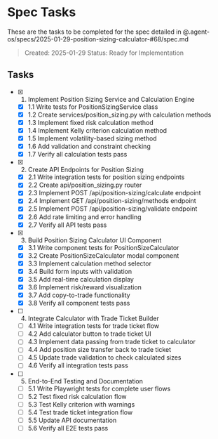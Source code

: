 # Spec Tasks

These are the tasks to be completed for the spec detailed in @.agent-os/specs/2025-01-29-position-sizing-calculator-#68/spec.md

> Created: 2025-01-29
> Status: Ready for Implementation

## Tasks

- [x] 1. Implement Position Sizing Service and Calculation Engine
  - [x] 1.1 Write tests for PositionSizingService class
  - [x] 1.2 Create services/position_sizing.py with calculation methods
  - [x] 1.3 Implement fixed risk calculation method
  - [x] 1.4 Implement Kelly criterion calculation method
  - [x] 1.5 Implement volatility-based sizing method
  - [x] 1.6 Add validation and constraint checking
  - [x] 1.7 Verify all calculation tests pass

- [x] 2. Create API Endpoints for Position Sizing
  - [x] 2.1 Write integration tests for position sizing endpoints
  - [x] 2.2 Create api/position_sizing.py router
  - [x] 2.3 Implement POST /api/position-sizing/calculate endpoint
  - [x] 2.4 Implement GET /api/position-sizing/methods endpoint
  - [x] 2.5 Implement POST /api/position-sizing/validate endpoint
  - [x] 2.6 Add rate limiting and error handling
  - [x] 2.7 Verify all API tests pass

- [x] 3. Build Position Sizing Calculator UI Component
  - [x] 3.1 Write component tests for PositionSizeCalculator
  - [x] 3.2 Create PositionSizeCalculator modal component
  - [x] 3.3 Implement calculation method selector
  - [x] 3.4 Build form inputs with validation
  - [x] 3.5 Add real-time calculation display
  - [x] 3.6 Implement risk/reward visualization
  - [x] 3.7 Add copy-to-trade functionality
  - [x] 3.8 Verify all component tests pass

- [ ] 4. Integrate Calculator with Trade Ticket Builder
  - [ ] 4.1 Write integration tests for trade ticket flow
  - [ ] 4.2 Add calculator button to trade ticket UI
  - [ ] 4.3 Implement data passing from trade ticket to calculator
  - [ ] 4.4 Add position size transfer back to trade ticket
  - [ ] 4.5 Update trade validation to check calculated sizes
  - [ ] 4.6 Verify all integration tests pass

- [ ] 5. End-to-End Testing and Documentation
  - [ ] 5.1 Write Playwright tests for complete user flows
  - [ ] 5.2 Test fixed risk calculation flow
  - [ ] 5.3 Test Kelly criterion with warnings
  - [ ] 5.4 Test trade ticket integration flow
  - [ ] 5.5 Update API documentation
  - [ ] 5.6 Verify all E2E tests pass